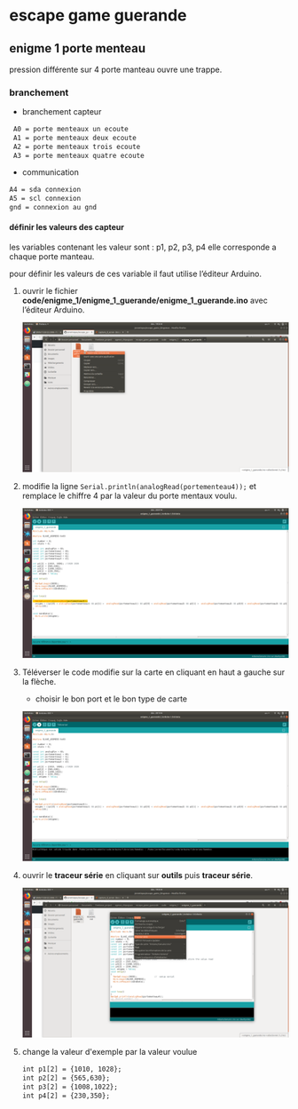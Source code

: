 # escape game guerande
## enigme 1 porte menteau

pression différente sur 4 porte manteau ouvre une trappe.

### branchement
* branchement capteur

```
 A0 = porte menteaux un ecoute
 A1 = porte menteaux deux ecoute
 A2 = porte menteaux trois ecoute
 A3 = porte menteaux quatre ecoute

```
* communication

```
A4 = sda connexion
A5 = scl connexion
gnd = connexion au gnd

```

####  définir les valeurs des capteur

  les variables contenant les valeur sont :
    p1, p2, p3, p4
  elle corresponde a chaque porte manteau.


  pour définir les valeurs de ces variable il faut utilise l’éditeur Arduino.

  1. ouvrir le fichier __code/enigme_1/enigme_1_guerande/enigme_1_guerande.ino__ avec l’éditeur Arduino.

      ![open file with ide Arduino](./img_for_readme/open_file_with_ide_Arduino.png)

  2. modifie la ligne ```Serial.println(analogRead(portementeau4));``` et remplace le chiffre 4 par la valeur du porte mentaux voulu.

      ![highlights code on ide Arduino](./img_for_readme/change_ligne_serial.png)

  3. Téléverser le code modifie sur la carte en cliquant en haut a gauche sur la flèche.

      * choisir le bon port et le bon type de carte  

      ![highlights code on ide Arduino](./img_for_readme/televerse_ide_arduino.png)

  4. ouvrir le __traceur série__ en cliquant sur __outils__ puis __traceur série__.

      ![place sourie on traceur serie](./img_for_readme/place_sourie_on_traceur_serie.png)

  5. change la valeur d'exemple  par la valeur voulue

      ```
      int p1[2] = {1010, 1028};
      int p2[2] = {565,630};
      int p3[2] = {1008,1022};
      int p4[2] = {230,350};

      ```
